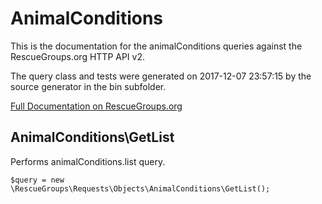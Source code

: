 # AnimalConditions

This is the documentation for the animalConditions queries against the RescueGroups.org HTTP API v2.

The query class and tests were generated on 2017-12-07 23:57:15 by the source generator in the bin subfolder.

[Full Documentation on RescueGroups.org](https://userguide.rescuegroups.org/display/APIDG/Object+definitions#Objectdefinitions-animalConditions)

## AnimalConditions\GetList

Performs animalConditions.list query.

    $query = new \RescueGroups\Requests\Objects\AnimalConditions\GetList();





